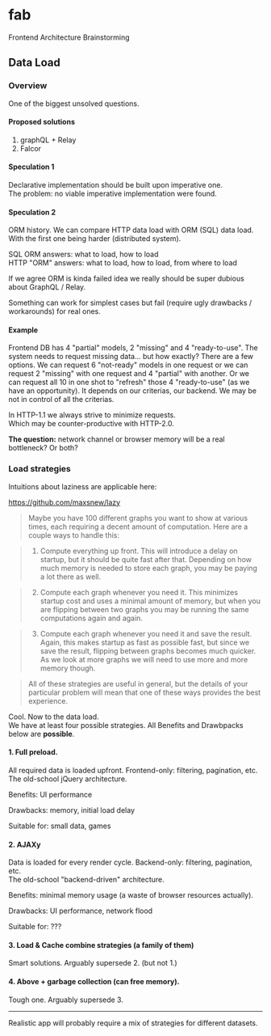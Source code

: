 # fab

Frontend Architecture Brainstorming

## Data Load

### Overview

One of the biggest unsolved questions.

#### Proposed solutions

1. graphQL + Relay 
2. Falcor

#### Speculation 1 

Declarative implementation should be built upon imperative one.<br/> 
The problem: no viable imperative implementation were found.

#### Speculation 2 

ORM history. We can compare HTTP data load with ORM (SQL) data load.<br/> 
With the first one being harder (distributed system).

SQL ORM answers: what to load, how to load<br/>
HTTP "ORM" answers: what to load, how to load, from where to load

If we agree ORM is kinda failed idea we really should be super dubious about GraphQL / Relay. 

Something can work for simplest cases but fail (require ugly drawbacks / workarounds) for real ones.

#### Example 

Frontend DB has 4 "partial" models, 2 "missing" and 4 "ready-to-use". The system needs to request
missing data... but how exactly? There are a few options. We can request 6 "not-ready" models in one request
or we can request 2 "missing" with one request and 4 "partial" with another. Or we can request all 10 
in one shot to "refresh" those 4 "ready-to-use" (as we have an opportunity). It depends on our criterias, our backend.
We may be not in control of all the criterias.

In HTTP-1.1 we always strive to minimize requests.<br/> 
Which may be counter-productive with HTTP-2.0.

**The question:** network channel or browser memory will be a real bottleneck? Or both?

### Load strategies

Intuitions about laziness are applicable here:

https://github.com/maxsnew/lazy

> Maybe you have 100 different graphs you want to show at various times, each requiring a decent amount of computation. Here are a couple ways to handle this:

> 1. Compute everything up front. This will introduce a delay on startup, but it should be quite fast after that. Depending on how much memory is needed to store each graph, you may be paying a lot there as well.

> 2. Compute each graph whenever you need it. This minimizes startup cost and uses a minimal amount of memory, but when you are flipping between two graphs you may be running the same computations again and again.

> 3. Compute each graph whenever you need it and save the result. Again, this makes startup as fast as possible fast, but since we save the result, flipping between graphs becomes much quicker. As we look at more graphs we will need to use more and more memory though.

> All of these strategies are useful in general, but the details of your particular problem will mean that one of these ways provides the best experience. 

Cool. Now to the data load.<br/> 
We have at least four possible strategies. All Benefits and Drawbpacks below are **possible**.

#### 1. Full preload. 

All required data is loaded upfront. Frontend-only: filtering, pagination, etc.<br/>
The old-school jQuery architecture.

Benefits: UI performance

Drawbacks: memory, initial load delay

Suitable for: small data, games

#### 2. AJAXy

Data is loaded for every render cycle. Backend-only: filtering, pagination, etc.<br/>
The old-school "backend-driven" architecture.

Benefits: minimal memory usage (a waste of browser resources actually).

Drawbacks: UI performance, network flood

Suitable for: ???
   
#### 3. Load & Cache combine strategies (a family of them)

Smart solutions. Arguably supersede 2. (but not 1.)

#### 4. Above + garbage collection (can free memory). 

Tough one. Arguably supersede 3.

---

Realistic app will probably require a mix of strategies for different datasets.
